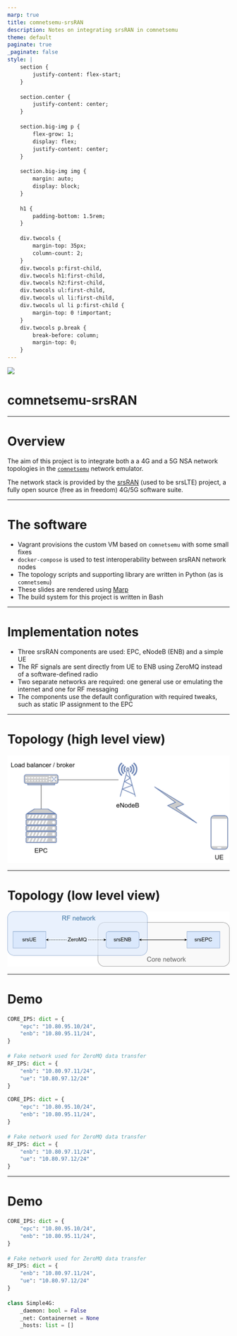 ```yaml
---
marp: true
title: comnetsemu-srsRAN
description: Notes on integrating srsRAN in comnetsemu
theme: default
paginate: true
_paginate: false
style: |
    section {
        justify-content: flex-start;
    }

    section.center {
        justify-content: center;
    }

    section.big-img p {
        flex-grow: 1;
        display: flex;
        justify-content: center;
    }

    section.big-img img {
        margin: auto;
        display: block;
    }

    h1 {
        padding-bottom: 1.5rem;
    }

    div.twocols {
        margin-top: 35px;
        column-count: 2;
    }
    div.twocols p:first-child,
    div.twocols h1:first-child,
    div.twocols h2:first-child,
    div.twocols ul:first-child,
    div.twocols ul li:first-child,
    div.twocols ul li p:first-child {
        margin-top: 0 !important;
    }
    div.twocols p.break {
        break-before: column;
        margin-top: 0;
    }
---
```


<!-- _class: center -->
<!-- _backgroundImage: linear-gradient(25deg, #00164f, #174f80, #1d8eb3, #04d2e9) -->
![](#dcf2ff)

# <!-- fit --> comnetsemu-srsRAN

---

# Overview
The aim of this project is to integrate both a a 4G and a 5G NSA network topologies in the [`comnetsemu`](https://github.com/stevelorenz/comnetsemu) network emulator.

The network stack is provided by the [srsRAN](https://github.com/srsran/srsRAN) (used to be srsLTE) project, a fully open source (free as in freedom) 4G/5G software suite.

---

# The software
- Vagrant provisions the custom VM based on `comnetsemu` with some small fixes
- `docker-compose` is used to test interoperability between srsRAN network nodes
- The topology scripts and supporting library are written in Python (as is `comnetsemu`)
- These slides are rendered using [Marp](https://github.com/marp-team/marp)
- The build system for this project is written in Bash

---

# Implementation notes

* Three srsRAN components are used: EPC, eNodeB (ENB) and a simple UE
* The RF signals are sent directly from UE to ENB using ZeroMQ instead of a software-defined radio
* Two separate networks are required: one general use or emulating the internet and one for RF messaging
* The components use the default configuration with required tweaks, such as static IP assignment to the EPC

---

# Topology (high level view)

<!-- _class: big-img -->
![w:900](topo_fancy.png)

---

# Topology (low level view)

<!-- TODO: add external internet connection -->

<!-- _class: big-img -->
![w:900](topo_lowlevel.png)

---

# Demo

<!-- Cool trick, thank you https://github.com/marp-team/marpit/issues/137 -->
<div class="twocols">

```python
CORE_IPS: dict = {
    "epc": "10.80.95.10/24",
    "enb": "10.80.95.11/24",
}

# Fake network used for ZeroMQ data transfer
RF_IPS: dict = {
    "enb": "10.80.97.11/24",
    "ue": "10.80.97.12/24"
}
```

<p class="break"></p>

```python
CORE_IPS: dict = {
    "epc": "10.80.95.10/24",
    "enb": "10.80.95.11/24",
}

# Fake network used for ZeroMQ data transfer
RF_IPS: dict = {
    "enb": "10.80.97.11/24",
    "ue": "10.80.97.12/24"
}
```

</div>

---

# Demo

```python
CORE_IPS: dict = {
    "epc": "10.80.95.10/24",
    "enb": "10.80.95.11/24",
}

# Fake network used for ZeroMQ data transfer
RF_IPS: dict = {
    "enb": "10.80.97.11/24",
    "ue": "10.80.97.12/24"
}

class Simple4G:
    _daemon: bool = False
    _net: Containernet = None
    _hosts: list = []
```